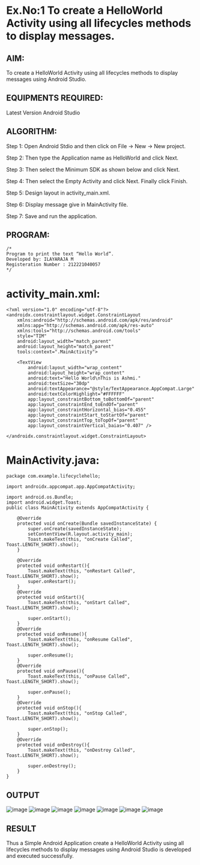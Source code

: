 # Ex.No:1 To create a HelloWorld Activity using all lifecycles methods to display messages.


## AIM:

To create a HelloWorld Activity using all lifecycles methods to display messages using Android Studio.

## EQUIPMENTS REQUIRED:

Latest Version Android Studio

## ALGORITHM:

Step 1: Open Android Stdio and then click on File -> New -> New project.

Step 2: Then type the Application name as HelloWorld and click Next. 

Step 3: Then select the Minimum SDK as shown below and click Next.

Step 4: Then select the Empty Activity and click Next. Finally click Finish.

Step 5: Design layout in activity_main.xml.

Step 6: Display message give in MainActivity file.

Step 7: Save and run the application.

## PROGRAM:
```
/*
Program to print the text “Hello World”.
Developed by: ILAYARAJA M
Registeration Number : 212221040057
*/
```
# activity_main.xml:
```
<?xml version="1.0" encoding="utf-8"?>
<androidx.constraintlayout.widget.ConstraintLayout
    xmlns:android="http://schemas.android.com/apk/res/android"
    xmlns:app="http://schemas.android.com/apk/res-auto"
    xmlns:tools="http://schemas.android.com/tools"
    style="TIM"
    android:layout_width="match_parent"
    android:layout_height="match_parent"
    tools:context=".MainActivity">

    <TextView
        android:layout_width="wrap_content"
        android:layout_height="wrap_content"
        android:text="Hello World\nThis is Ashmi."
        android:textSize="30dp"
        android:textAppearance="@style/TextAppearance.AppCompat.Large"
        android:textColorHighlight="#FFFFFF"
        app:layout_constraintBottom_toBottomOf="parent"
        app:layout_constraintEnd_toEndOf="parent"
        app:layout_constraintHorizontal_bias="0.455"
        app:layout_constraintStart_toStartOf="parent"
        app:layout_constraintTop_toTopOf="parent"
        app:layout_constraintVertical_baias="0.407" />

</androidx.constraintlayout.widget.ConstraintLayout>
```
# MainActivity.java:
```
package com.example.lifecyclehello;

import androidx.appcompat.app.AppCompatActivity;

import android.os.Bundle;
import android.widget.Toast;
public class MainActivity extends AppCompatActivity {

    @Override
    protected void onCreate(Bundle savedInstanceState) {
        super.onCreate(savedInstanceState);
        setContentView(R.layout.activity_main);
        Toast.makeText(this, "onCreate Called", Toast.LENGTH_SHORT).show();
    }

    @Override
    protected void onRestart(){
        Toast.makeText(this, "onRestart Called", Toast.LENGTH_SHORT).show();
        super.onRestart();
    }
    @Override
    protected void onStart(){
        Toast.makeText(this, "onStart Called", Toast.LENGTH_SHORT).show();

        super.onStart();
    }
    @Override
    protected void onResume(){
        Toast.makeText(this, "onResume Called", Toast.LENGTH_SHORT).show();

        super.onResume();
    }
    @Override
    protected void onPause(){
        Toast.makeText(this, "onPause Called", Toast.LENGTH_SHORT).show();

        super.onPause();
    }
    @Override
    protected void onStop(){
        Toast.makeText(this, "onStop Called", Toast.LENGTH_SHORT).show();

        super.onStop();
    }
    @Override
    protected void onDestroy(){
        Toast.makeText(this, "onDestroy Called", Toast.LENGTH_SHORT).show();

        super.onDestroy();
    }
}
```

## OUTPUT


![image](https://github.com/suryacse05/Mobile-Application-Development/assets/127576283/1534d00b-62a3-4bf2-9549-dbed06bfbe93)
![image](https://github.com/suryacse05/Mobile-Application-Development/assets/127576283/46281ee3-45a2-4864-b3af-c8fdea960a32)
![image](https://github.com/suryacse05/Mobile-Application-Development/assets/127576283/8cabc0f6-f026-4e82-9b6d-72a38b2330b9)
![image](https://github.com/suryacse05/Mobile-Application-Development/assets/127576283/4d271140-9bb9-47c9-a20f-70f8a3c08a8e)
![image](https://github.com/suryacse05/Mobile-Application-Development/assets/127576283/ff457074-e653-4ffe-b161-56599abf5a22)
![image](https://github.com/suryacse05/Mobile-Application-Development/assets/127576283/115fd65e-6263-4435-9ad8-6c91b234bd67)
![image](https://github.com/suryacse05/Mobile-Application-Development/assets/127576283/c77855d3-e1d4-43a8-af1d-468fbd650fb0)




## RESULT
Thus a Simple Android Application create a HelloWorld Activity using all lifecycles methods to display messages using Android Studio is developed and executed successfully.
